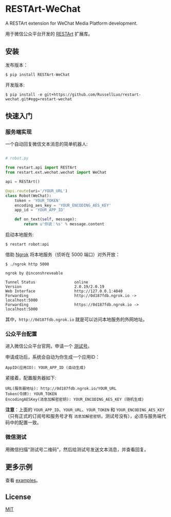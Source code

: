 # RESTArt-WeChat

A RESTArt extension for WeChat Media Platform development.

用于微信公众平台开发的 [RESTArt][1] 扩展库。


## 安装

发布版本：

```
$ pip install RESTArt-WeChat
```

开发版本:

```
$ pip install -e git+https://github.com/RussellLuo/restart-wechat.git#egg=restart-wechat
```


## 快速入门

### 服务端实现

一个自动回复微信文本消息的简单机器人:

```python

# robot.py

from restart.api import RESTArt
from restart.ext.wechat.wechat import WeChat

api = RESTArt()

@api.route(uri='/YOUR_URL')
class Robot(WeChat):
    token = 'YOUR_TOKEN'
    encoding_aes_key = 'YOUR_ENCODING_AES_KEY'
    app_id = 'YOUR_APP_ID'

    def on_text(self, message):
        return u'你说：%s' % message.content

```

启动本地服务:

```
$ restart robot:api
```

借助 [Ngrok][2] 将本地服务（侦听在 5000 端口）对外开放：

```
$ ./ngrok http 5000

ngrok by @inconshreveable

Tunnel Status                 online
Version                       2.0.19/2.0.19
Web Interface                 http://127.0.0.1:4040
Forwarding                    http://0d187fdb.ngrok.io -> localhost:5000
Forwarding                    https://0d187fdb.ngrok.io -> localhost:5000
```

其中，`http://0d187fdb.ngrok.io` 就是可以访问本地服务的外网地址。

### 公众平台配置

进入微信公众平台官网，申请一个 [测试号][3]。

申请成功后，系统会自动为你生成一个应用ID：

```
AppID(应用ID): YOUR_APP_ID (自动生成)
```

紧接着，配置服务器如下:

```
URL(服务器地址): http://0d187fdb.ngrok.io/YOUR_URL
Token(令牌): YOUR_TOKEN
EncodingAESKey(消息加解密密钥): YOUR_ENCODING_AES_KEY (随机生成)
```

**注意**：上面的 `YOUR_APP_ID`、`YOUR_URL`、`YOUR_TOKEN` 和 `YOUR_ENCODING_AES_KEY`（只有正式的订阅号和服务号才有 `消息加解密密钥`，测试号没有），必须与服务端代码中的配置一致。

### 微信测试

用微信扫描“测试号二维码”，然后给测试号发送文本消息，并查看回复。


## 更多示例

查看 [examples][4]。


## License

[MIT][5]


[1]: https://github.com/RussellLuo/restart
[2]: https://ngrok.com
[3]: http://mp.weixin.qq.com/debug/cgi-bin/sandbox?t=sandbox/login
[4]: https://github.com/RussellLuo/restart-wechat/tree/master/examples
[5]: http://opensource.org/licenses/MIT
